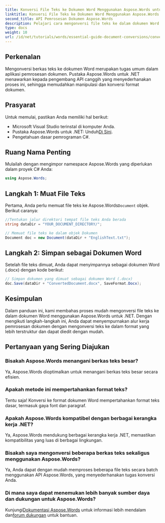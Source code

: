 ```yaml
---
title: Konversi File Teks ke Dokumen Word Menggunakan Aspose.Words untuk .NET
linktitle: Konversi File Teks ke Dokumen Word Menggunakan Aspose.Words untuk .NET
second_title: API Pemrosesan Dokumen Aspose.Words
description: Pelajari cara mengonversi file teks ke dalam dokumen Word secara efisien menggunakan pustaka Aspose.Words for .NET. Panduan langkah demi langkah ini mencakup prasyarat dan contoh kode.
type: docs
weight: 10
url: /id/net/tutorials/words/essential-guide-document-conversions/convert-text-files-to-word-documents/
---
```

## Perkenalan

Mengonversi berkas teks ke dokumen Word merupakan tugas umum dalam aplikasi pemrosesan dokumen. Pustaka Aspose.Words untuk .NET menawarkan kepada pengembang API canggih yang menyederhanakan proses ini, sehingga memudahkan manipulasi dan konversi format dokumen.

## Prasyarat

Untuk memulai, pastikan Anda memiliki hal berikut:
- Microsoft Visual Studio terinstal di komputer Anda.
-  Pustaka Aspose.Words untuk .NET: Unduh[Di Sini](https://releases.aspose.com/words/net/).
- Pengetahuan dasar pemrograman C#.

## Ruang Nama Penting

Mulailah dengan mengimpor namespace Aspose.Words yang diperlukan dalam proyek C# Anda:

```csharp
using Aspose.Words;
```

## Langkah 1: Muat File Teks

 Pertama, Anda perlu memuat file teks ke Aspose.Words`Document` objek. Berikut caranya:

```csharp
//Tentukan jalur direktori tempat file teks Anda berada
string dataDir = "YOUR_DOCUMENT_DIRECTORY/";

// Memuat file teks ke dalam objek Dokumen
Document doc = new Document(dataDir + "EnglishText.txt");
```

## Langkah 2: Simpan sebagai Dokumen Word

Setelah file teks dimuat, Anda dapat menyimpannya sebagai dokumen Word (.docx) dengan kode berikut:

```csharp
// Simpan dokumen yang dimuat sebagai dokumen Word (.docx)
doc.Save(dataDir + "ConvertedDocument.docx", SaveFormat.Docx);
```

## Kesimpulan

Dalam panduan ini, kami membahas proses mudah mengonversi file teks ke dalam dokumen Word menggunakan Aspose.Words untuk .NET. Dengan mengikuti langkah-langkah ini, Anda dapat menyempurnakan alur kerja pemrosesan dokumen dengan mengonversi teks ke dalam format yang lebih terstruktur dan dapat diedit dengan mudah.

## Pertanyaan yang Sering Diajukan

### Bisakah Aspose.Words menangani berkas teks besar?
Ya, Aspose.Words dioptimalkan untuk menangani berkas teks besar secara efisien.

### Apakah metode ini mempertahankan format teks?
Tentu saja! Konversi ke format dokumen Word mempertahankan format teks dasar, termasuk gaya font dan paragraf.

### Apakah Aspose.Words kompatibel dengan berbagai kerangka kerja .NET?
Ya, Aspose.Words mendukung berbagai kerangka kerja .NET, memastikan kompatibilitas yang luas di berbagai lingkungan.

### Bisakah saya mengonversi beberapa berkas teks sekaligus menggunakan Aspose.Words?
Ya, Anda dapat dengan mudah memproses beberapa file teks secara batch menggunakan API Aspose.Words, yang menyederhanakan tugas konversi Anda.

### Di mana saya dapat menemukan lebih banyak sumber daya dan dukungan untuk Aspose.Words?
 Kunjungi[Dokumentasi Aspose.Words](https://reference.aspose.com/words/net/) untuk informasi lebih mendalam dan[forum dukungan](https://forum.aspose.com/c/words/8) untuk bantuan.